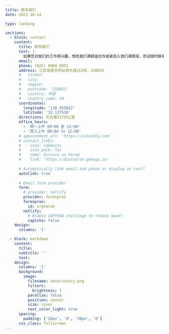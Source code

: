 ```yaml
---
title: 联系我们
date: 2022-10-24

type: landing

sections:
  - block: contact
    content:
      title: 联系我们
      text: |-
        如果您对我们的工作感兴趣，想找我们课题组合作或者加入我们课题组，欢迎随时联系我们。
      email: 
      phone: (025) 8968 6051
      address: 江苏省南京市仙林大道163号，210023
      #   street: 
      #   city: 
      #   region: 
      #   postcode: '210023'
      #   country: 中国
      #   country_code: CN
      coordinates:
        longitude: '118.955022'
        latitude: '32.127510'
      directions: 天文楼317办公室
      office_hours:
        - '周一上午 09:00 至 12:00'
        - '周三上午 08:00 to 12:00'
      # appointment_url: 'https://calendly.com'
      # contact_links:
      #  - icon: comments
      #    icon_pack: fas
      #    name: Discuss on Forum
      #    link: 'https://discourse.gohugo.io'
    
      # Automatically link email and phone or display as text?
      autolink: true
    
      # Email form provider
      form:
        # provider: netlify
        provider: formspree
        formspree:
          id: xrgnerak
        netlify:
          # Enable CAPTCHA challenge to reduce spam?
          captcha: false
    design:
      columns: '1'

  - block: markdown
    content:
      title:
      subtitle: ''
      text:
    design:
      columns: '1'
      background:
        image: 
          filename: observatory.png
          filters:
            brightness: 1
          parallax: false
          position: center
          size: cover
          text_color_light: true
      spacing:
        padding: ['20px', '0', '20px', '0']
      css_class: fullscreen
---
```




